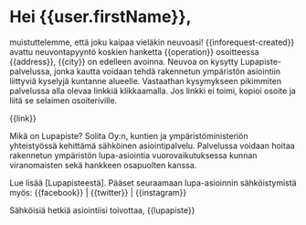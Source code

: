 # Hei {{user.firstName}},

muistuttelemme, ett&auml; joku kaipaa viel&auml;kin neuvoasi! {{inforequest-created}} avattu neuvontapyynt&ouml; koskien hanketta {{operation}} osoitteessa {{address}}, {{city}} on edelleen avoinna. Neuvoa on kysytty  Lupapiste-palvelussa, jonka kautta voidaan tehd&auml; rakennetun ymp&auml;rist&ouml;n asiointiin liittyvi&auml; kyselyj&auml; kuntanne alueelle. Vastaathan kysymykseen pikimmiten palvelussa alla olevaa linkki&auml; klikkaamalla. Jos linkki ei toimi, kopioi osoite ja liit&auml; se selaimen osoiteriville.

{{link}}

Mik&auml; on Lupapiste? Solita Oy:n, kuntien ja ymp&auml;rist&ouml;ministeri&ouml;n yhteisty&ouml;ss&auml; kehitt&auml;m&auml; s&auml;hk&ouml;inen asiointipalvelu. Palvelussa voidaan hoitaa rakennetun ymp&auml;rist&ouml;n lupa-asiointia vuorovaikutuksessa kunnan viranomaisten sek&auml; hankkeen osapuolten kanssa.

Lue lis&auml;&auml; [Lupapisteest&auml;]. P&auml;&auml;set seuraamaan lupa-asioinnin s&auml;hk&ouml;istymist&auml; my&ouml;s: {{facebook}} | {{twitter}} | {{instagram}}

S&auml;hk&ouml;isi&auml; hetki&auml; asiointiisi toivottaa,
{{lupapiste}}